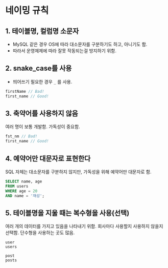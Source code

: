 # 네이밍 규칙

## 1. 테이블명, 컬럼명 소문자

- MySQL 같은 경우 OS에 따라 대소문자를 구분하기도 하고, 아니기도 함.
- 따라서 운영체제에 따라 잘못 작동되는걸 방지하기 위함.

## 2. snake_case를 사용

- 띄어쓰기 필요한 경우 `_` 를 사용.

```java
firstName // Bad!
first_name // Good!
```

## 3. 축약어를 사용하지 않음

여러 명이 보통 개발함. 가독성이 중요함.

```java
fst_nm // Bad!
first_name // Good!
```

## 4. 예약어만 대문자로 표현한다

SQL 자체는 대소문자를 구분하지 않지만, 가독성을 위해 예약어만 대문자로 함.

```sql
SELECT name, age
FROM users
WHERE age = 20
AND name = '재성';
```

## 5. 테이블명을 지울 때는 복수형을 사용(선택)

여러 개의 데이터를 가지고 있음을 나타내기 위함. 회사마다 사용할지 사용하지 않을지 선택함. 단수형을 사용하는 곳도 많음.

```
user
users

post
posts
```
